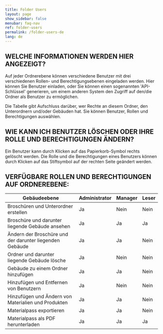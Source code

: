 ```yaml
---
title: Folder Users
layout: page
show_sidebar: false
menubar: faq-nav
ref: folder-users
permalink: /folder-users-de
lang: de
---
```


## WELCHE INFORMATIONEN WERDEN HIER ANGEZEIGT?
Auf jeder Ordnerebene können verschiedene Benutzer mit drei verschiedenen Rollen- und Berechtigungsebenen eingeladen werden. Hier können Sie Benutzer einladen, oder Sie können einen sogenannten 'API-Schlüssel' generieren, um einem anderen System den Zugriff auf den/die Ordner als Benutzer zu ermöglichen.

Die Tabelle gibt Aufschluss darüber, wer Rechte an diesem Ordner, den Unterordnern und/oder Gebäuden hat. Sie können Benutzer, Rollen und Berechtigungen auswählen.

## WIE KANN ICH BENUTZER LÖSCHEN ODER IHRE ROLLE UND BERECHTIGUNGEN ÄNDERN?
Ein Benutzer kann durch Klicken auf das Papierkorb-Symbol rechts gelöscht werden. Die Rolle und die Berechtigungen eines Benutzers können durch Klicken auf das Stiftsymbol auf der rechten Seite geändert werden.

## VERFÜGBARE ROLLEN UND BERECHTIGUNGEN AUF ORDNEREBENE:

|Gebäudeebene                                            | Administrator | Manager | Leser |
|--------------------------------------------------------|---------------|---------|-------|
|Broschüren und Unterordner erstellen                    | Ja            | Nein    | Nein  |
|Broschüre und darunter liegende Gebäude ansehen         | Ja            | Ja      | Ja    |
|Ändern der Broschüre und der darunter liegenden Gebäude | Ja            | Ja      | Nein  |
|Ordner und darunter liegende Gebäude lösche             | Ja            | Nein    | Nein  |
|Gebäude zu einem Ordner hinzufügen                      | Ja            | Ja      | Nein  |
|Hinzufügen und Entfernen von Benutzern                  | Ja            | Nein    | Nein  |
|Hinzufügen und Ändern von Materialien und Produkten     | Ja            | Ja      | Nein  |
|Materialpass exportieren                                | Ja            | Ja      | Nein  |
|Materialpass als PDF herunterladen                      | Ja            | Ja      | Ja    |
